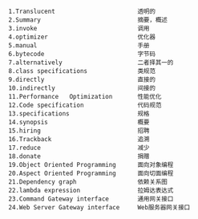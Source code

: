 	1.Translucent						透明的
	2.Summary							摘要，概述
	3.invoke							调用
	4.optimizer							优化器
	5.manual							手册	
	6.bytecode							字节码
	7.alternatively						二者择其一的
	8.class specifications				类规范
	9.directly							直接的
	10.indirectly						间接的
	11.Performance   Optimization		性能优化
	12.Code specification				代码规范				
	13.specifications					规格				
	14.synopsis							概要
	15.hiring							招聘
	16.Trackback						追溯
	17.reduce							减少
	18.donate							捐赠
	19.Object Oriented Programming      面向对象编程
	20.Aspect Oriented Programming		面向切面编程
	21.Dependency graph					依赖关系图
	22.lambda expression				拉姆达表达式
	23.Command Gateway interface		通用网关接口
	24.Web Server Gateway interface		Web服务器网关接口